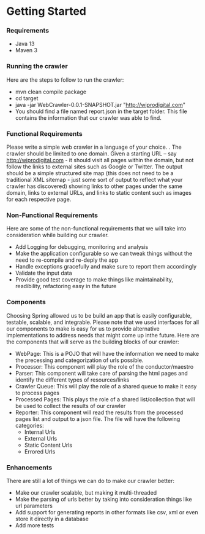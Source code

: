 # Getting Started

### Requirements
* Java 13
* Maven 3

### Running the crawler
Here are the steps to follow to run the crawler:
* mvn clean compile package
* cd target
* java -jar WebCrawler-0.0.1-SNAPSHOT.jar "http://wiprodigital.com"
* You should find a file named report.json in the target folder. This file contains the information that our crawler was able to find.

### Functional Requirements
Please write a simple web crawler in a language of your choice.  .
The crawler should be limited to one domain. Given a starting URL – say http://wiprodigital.com - it should visit all pages within the domain, but not follow the links to external sites such as Google or Twitter.
The output should be a simple structured site map (this does not need to be a traditional XML sitemap - just some sort of output to reflect what your crawler has discovered) showing links to other pages under the same domain, links to external URLs, and links to static content such as images for each respective page.

### Non-Functional Requirements
Here are some of the non-functional requirements that we will take into consideration while building our crawler.
* Add Logging for debugging, monitoring and analysis
* Make the application configurable so we can tweak things without the need to re-compile and re-deply the app
* Handle exceptions gracefully and make sure to report them accordingly
* Validate the input data
* Provide good test coverage to make things like maintainability, readibility, refactoring easy in the future 

### Components
Choosing Spring allowed us to be build an app that is easily configurable, testable, scalable, and integrable.
Please note that we used interfaces for all our components to make is easy for us to provide alternative implementations
to address needs that might come up inthe future.
Here are the components that will serve as the building blocks of our crawler:
* WebPage: This is a POJO that will have the information we need to make the precessing and categorization of urls possible.
* Processor: This component will play the role of the conductor/maestro
* Parser: This component will take care of parsing the html pages and identify the different types of resources/links
* Crawler Queue: This will play the role of a shared queue to make it easy to process pages
* Processed Pages: This plays the role of a shared list/collection that will be used to collect the results of our crawler
* Reporter: This component will read the results from the processed pages list and output to a json file.
The file will have the following categories:
  * Internal Urls
  * External Urls
  * Static Content Urls
  * Errored Urls
  
### Enhancements
There are still a lot of things we can do to make our crawler better:
* Make our crawler scalable, but making it multi-threaded
* Make the parsing of urls better by taking into consideration things like url parameters
* Add support  for generating reports in other formats like csv, xml or even store it directly in a database
* Add more tests

